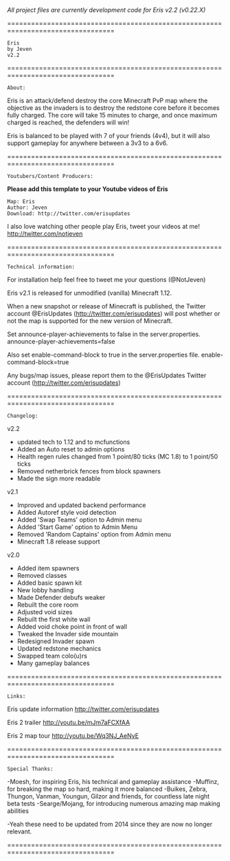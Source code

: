 *All project files are currently development code for Eris v2.2 (v0.22.X)*

=================================================================================

	Eris
	by Jeven
	v2.2

=================================================================================

	About:

Eris is an attack/defend destroy the core Minecraft PvP map where the objective as 
the invaders is to destroy the redstone core before it becomes fully charged. The 
core will take 15 minutes to charge, and once maximum charged is reached, the 
defenders will win!

Eris is balanced to be played with 7 of your friends (4v4), but it will also 
support gameplay for anywhere between a 3v3 to a 6v6.

=================================================================================

	Youtubers/Content Producers:

**Please add this template to your Youtube videos of Eris**
	
	Map: Eris
	Author: Jeven
	Download: http://twitter.com/erisupdates

I also love watching other people play Eris, tweet your videos at me!
	http://twitter.com/notjeven

=================================================================================

	Technical information:
For installation help feel free to tweet me your questions (@NotJeven)
	
Eris v2.1 is released for unmodified (vanilla) Minecraft 1.12.

When a new snapshot or release of Minecraft is published, the Twitter account 
@ErisUpdates (http://twitter.com/erisupdates) will post whether or not the map
is supported for the new version of Minecraft.

Set announce-player-achievements to false in the server.properties.
	announce-player-achievements=false

Also set enable-command-block to true in the server.properties file.
	enable-command-block=true

Any bugs/map issues, please report them to the @ErisUpdates Twitter account
	(http://twitter.com/erisupdates)


=================================================================================

	Changelog:
v2.2
- updated tech to 1.12 and to mcfunctions
- Added an Auto reset to admin options
- Health regen rules changed from 1 point/80 ticks (MC 1.8) to 1 point/50 ticks
- Removed netherbrick fences from block spawners
- Made the sign more readable

v2.1
- Improved and updated backend performance
- Added Autoref style void detection
- Added 'Swap Teams' option to Admin menu
- Added 'Start Game' option to Admin Menu
- Removed 'Random Captains' option from Admin menu
- Minecraft 1.8 release support

v2.0
- Added item spawners
- Removed classes
- Added basic spawn kit
- New lobby handling
- Made Defender debufs weaker
- Rebuilt the core room
- Adjusted void sizes
- Rebuilt the first white wall
- Added void choke point in front of wall
- Tweaked the Invader side mountain
- Redesigned Invader spawn
- Updated redstone mechanics
- Swapped team colo(u)rs
- Many gameplay balances

=================================================================================

	Links:

Eris update information
	http://twitter.com/erisupdates

Eris 2 trailer
	http://youtu.be/mJm7aFCXfAA

Eris 2 map tour
	http://youtu.be/Wq3NJ_AeNyE

=================================================================================

	Special Thanks:

-Moesh, for inspiring Eris, his technical and gameplay assistance
-Muffinz, for breaking the map so hard, making it more balanced
-Buikes, Zebra, Thungon, Vanman, Youngun, Gilzor and friends, 
 for countless late night beta tests
-Searge/Mojang, for introducing numerous amazing map making abilities

-Yeah these need to be updated from 2014 since they are now no longer relevant.

=================================================================================